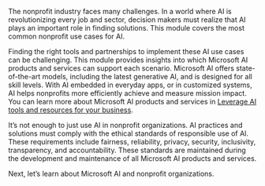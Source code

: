 The nonprofit industry faces many challenges. In a world where AI is revolutionizing every job and sector, decision makers must realize that AI plays an important role in finding solutions. This module covers the most common nonprofit use cases for AI.

Finding the right tools and partnerships to implement these AI use cases can be challenging. This module provides insights into which Microsoft AI products and services can support each scenario. Microsoft AI offers state-of-the-art models, including the latest generative AI, and is designed for all skill levels. With AI embedded in everyday apps, or in customized systems, AI helps nonprofits more efficiently achieve and measure mission impact. You can learn more about Microsoft AI products and services in [Leverage AI tools and resources for your business](/training/modules/leverage-ai-tools?azure-portal=true).

It’s not enough to just use AI in nonprofit organizations. AI practices and solutions must comply with the ethical standards of responsible use of AI. These requirements include fairness, reliability, privacy, security, inclusivity, transparency, and accountability. These standards are maintained during the development and maintenance of all Microsoft AI products and services.

Next, let’s learn about Microsoft AI and nonprofit organizations.
